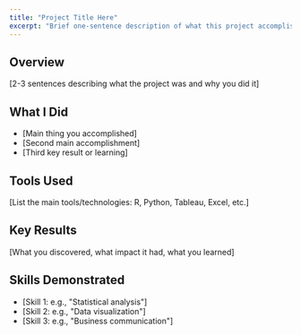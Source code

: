 ```yaml
---
title: "Project Title Here"
excerpt: "Brief one-sentence description of what this project accomplished"
---
```


## Overview
[2-3 sentences describing what the project was and why you did it]

## What I Did
- [Main thing you accomplished]
- [Second main accomplishment]  
- [Third key result or learning]

## Tools Used
[List the main tools/technologies: R, Python, Tableau, Excel, etc.]

## Key Results
[What you discovered, what impact it had, what you learned]

## Skills Demonstrated
- [Skill 1: e.g., "Statistical analysis"]
- [Skill 2: e.g., "Data visualization"]
- [Skill 3: e.g., "Business communication"]
